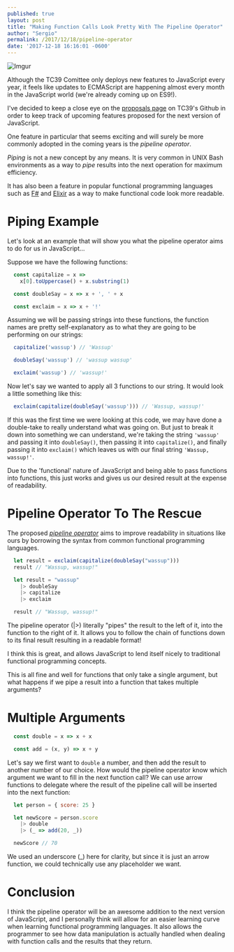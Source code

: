 ```yaml
---
published: true
layout: post
title: "Making Function Calls Look Pretty With The Pipeline Operator"
author: "Sergio"
permalink: /2017/12/18/pipeline-operator
date: '2017-12-18 16:16:01 -0600'
---
```


![Imgur](https://i.imgur.com/DSIE5yZ.jpg)

Although the TC39 Comittee only deploys new features to JavaScript every year, it feels like updates to ECMAScript are happening almost every month in the JavaScript world (we're already coming up on ES9!).

I've decided to keep a close eye on the [proposals page](https://github.com/tc39/proposals) on TC39's Github in order to keep track of upcoming features proposed for the next version of JavaScript.

One feature in particular that seems exciting and will surely be more commonly adopted in the coming years is the *pipeline operator*.

_Piping_ is not a new concept by any means. It is very common in UNIX Bash environments as a way to _pipe_ results into the next operation for maximum efficiency.

It has also been a feature in popular functional programming languages such as [F#](https://docs.microsoft.com/en-us/dotnet/fsharp/language-reference/functions/index#function-composition-and-pipelining) and [Elixir](https://elixirschool.com/en/lessons/basics/pipe-operator/) as a way to make functional code look more readable.

# Piping Example

Let's look at an example that will show you what the pipeline operator aims to do for us in JavaScript...

Suppose we have the following functions:

```javascript
  const capitalize = x =>
    x[0].toUppercase() + x.substring(1)

  const doubleSay = x => x + ', ' + x

  const exclaim = x => x + '!'
```

Assuming we will be passing strings into these functions, the function names are pretty self-explanatory as to what they are going to be performing on our strings:

```javascript
  capitalize('wassup') // 'Wassup'

  doubleSay('wassup') // 'wassup wassup'

  exclaim('wassup') // 'wassup!'
```

Now let's say we wanted to apply all 3 functions to our string. It would look a little something like this:

```javascript
  exclaim(capitalize(doubleSay('wassup'))) // 'Wassup, wassup!'
```

If this was the first time we were looking at this code, we may have done a double-take to really understand what was going on. But just to break it down into something we can understand, we're taking the string `'wassup'` and passing it into `doubleSay()`, then passing it into `capitalize()`, and finally passing it into `exclaim()` which leaves us with our final string `'Wassup, wassup!'`.

Due to the 'functional' nature of JavaScript and being able to pass functions into functions, this just works and gives us our desired result at the expense of readability.

# Pipeline Operator To The Rescue

The proposed *[pipeline operator](https://github.com/tc39/proposal-pipeline-operator)* aims to improve readability in situations like ours by borrowing the syntax from common functional programming languages.

```javascript
  let result = exclaim(capitalize(doubleSay("wassup")))
  result // "Wassup, wassup!"

  let result = "wassup"
    |> doubleSay
    |> capitalize
    |> exclaim

  result // "Wassup, wassup!"
```

The pipeline operator (|>) literally "pipes" the result to the left of it, into the function to the right of it. It allows you to follow the chain of functions down to its final result resulting in a readable format!

I think this is great, and allows JavaScript to lend itself nicely to traditional functional programming concepts.

This is all fine and well for functions that only take a single argument, but what happens if we pipe a result into a function that takes multiple arguments?

# Multiple Arguments

```javascript
  const double = x => x + x

  const add = (x, y) => x + y
```

Let's say we first want to `double` a number, and then add the result to another number of our choice. How would the pipeline operator know which argument we want to fill in the next function call? We can use arrow functions to delegate where the result of the pipeline call will be inserted into the next function:

```javascript
  let person = { score: 25 }

  let newScore = person.score
    |> double
    |> (_ => add(20, _))

  newScore // 70
```

We used an underscore (_) here for clarity, but since it is just an arrow function, we could technically use any placeholder we want.

# Conclusion

I think the pipeline operator will be an awesome addition to the next version of JavaScript, and I personally think will allow for an easier learning curve when learning functional programming languages. It also allows the programmer to see how data manipulation is actually handled when dealing with function calls and the results that they return.